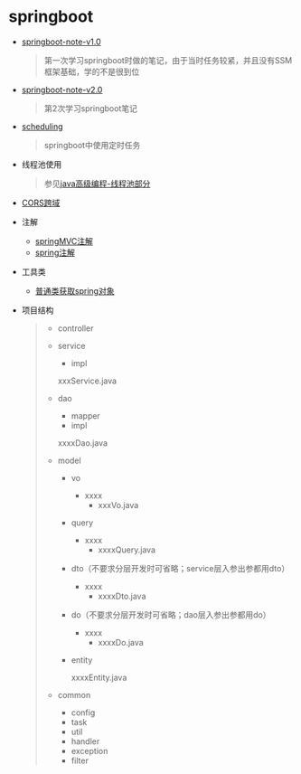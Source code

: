# springboot

+ [springboot-note-v1.0](springboot-note-v1.0/README.md) 

  > 第一次学习springboot时做的笔记，由于当时任务较紧，并且没有SSM框架基础，学的不是很到位

+ [springboot-note-v2.0](springboot-note-v2.0/README.md) 

  > 第2次学习springboot笔记

+ [scheduling](scheduling/README.md) 

  > springboot中使用定时任务

+ 线程池使用

  > 参见[java高级编程-线程池部分](../Notes/javaNotes/java高级编程/README.md#springboot中使用线程池) 

+ [CORS跨域](cors/README.md) 

+ 注解

  + [springMVC注解](../springMVC/demo01-annotation/springMVC注解篇.md) 
  + [spring注解](annotation/spring-annotation.md) 

+ 工具类

  + [普通类获取spring对象](./utils/普通类获取spring对象.md) 

+ 项目结构

  > - controller
  >
  > - service
  >
  >   - impl
  >
  >   xxxService.java
  >
  > - dao
  >   - mapper
  >   - impl
  >
  >   xxxxDao.java
  >
  > - model
  >
  >   - vo
  >
  >     - xxxx
  >       + xxxVo.java
  >
  >   - query
  >     - xxxx
  >       + xxxxQuery.java
  >
  >   - dto（不要求分层开发时可省略；service层入参出参都用dto）
  >     - xxxx
  >       - xxxxDto.java
  >
  >   - do（不要求分层开发时可省略；dao层入参出参都用do）
  >     - xxxx
  >       + xxxxDo.java
  >
  >   - entity
  >
  >     xxxxEntity.java
  >
  > - common
  >   - config
  >   - task
  >   - util
  >   - handler
  >   - exception
  >   - filter

  


